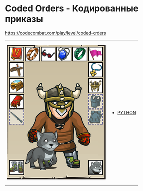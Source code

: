 # Coded Orders  - Кодированные приказы

https://codecombat.com/play/level/coded-orders
<table>
<tr>
<td>

![Hero Picture](hero.png?raw=true "Hero Picture")

</td>
<td>
<ul>
<li>

[PYTHON](CodedOrders.py)

</li>
</td>
</tr>
<table>